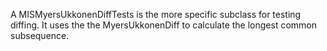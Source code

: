 A MISMyersUkkonenDiffTests is the more specific subclass for testing diffing. It uses the the MyersUkkonenDiff to calculate the longest common subsequence.